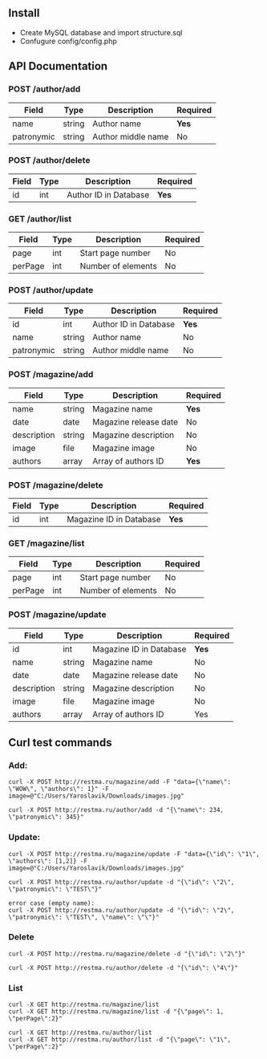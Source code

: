 ## Install
- Create MySQL database and import structure.sql
- Confugure config/config.php

## API Documentation
### POST /author/add
| Field       | Type    | Description          | Required |
|  ---        | ----    |      ----------      |  ------  |
|  name       | string  |   Author name        | **Yes**  |
|  patronymic | string  |   Author middle name | No       |

### POST /author/delete
| Field       | Type    | Description          | Required |
|  ---        | ----    |      ----------      |  ------  |
|  id         | int     |Author ID in Database | **Yes**  |

### GET /author/list
| Field       | Type    | Description          | Required |
|  ---        | ----    |      ----------      |  ------  |
|  page       | int     |   Start page number  |    No    |
|  perPage    | int     |   Number of elements |    No    |

### POST /author/update
| Field       | Type    | Description          | Required |
|  ---        | ----    |      ----------      |  ------  |
|  id         | int     |Author ID in Database | **Yes**  |
|  name       | string  |   Author name        |  No      |
|  patronymic | string  |   Author middle name |  No      |

### POST /magazine/add
| Field       | Type    | Description          | Required |
|  ---        | ----    |      ----------      |  ------  |
|  name       | string  | Magazine name        | **Yes**  |
|  date       | date    | Magazine release date| No       |
|  description| string  | Magazine description | No       |
|  image      | file    | Magazine image       | No       |
|  authors    | array   | Array of authors ID  | **Yes**  |

### POST /magazine/delete
| Field       | Type    | Description           | Required |
|  ---        | ----    |      ----------       |  ------  |
|  id         | int     |Magazine ID in Database| **Yes**  |

### GET /magazine/list
| Field       | Type    | Description          | Required |
|  ---        | ----    |      ----------      |  ------  |
|  page       | int     |   Start page number  |    No    |
|  perPage    | int     |   Number of elements |    No    |

### POST /magazine/update
| Field       | Type    | Description           | Required |
|  ---        | ----    |      ----------       |  ------  |
|  id         | int     |Magazine ID in Database| **Yes**  |
|  name       | string  | Magazine name         | No       |
|  date       | date    | Magazine release date | No       |
|  description| string  | Magazine description  | No       |
|  image      | file    | Magazine image        | No       |
|  authors    | array   | Array of authors ID   | Yes      |


## Curl test commands
### Add:
```
curl -X POST http://restma.ru/magazine/add -F "data={\"name\": \"WOW\", \"authors\": 1}" -F image=@"C:/Users/Yaroslavik/Downloads/images.jpg"
```

```
curl -X POST http://restma.ru/author/add -d "{\"name\": 234, \"patronymic\": 345}"
```

### Update:
```
curl -X POST http://restma.ru/magazine/update -F "data={\"id\": \"1\", \"authors\": [1,2]} -F image=@"C:/Users/Yaroslavik/Downloads/images.jpg"
```

```
curl -X POST http://restma.ru/author/update -d "{\"id\": \"2\", \"patronymic\": \"TEST\"}"

error case (empty name):
curl -X POST http://restma.ru/author/update -d "{\"id\": \"2\", \"patronymic\": \"TEST\", \"name\": \"\"}"
```

### Delete
```
curl -X POST http://restma.ru/magazine/delete -d "{\"id\": \"2\"}"
```

```
curl -X POST http://restma.ru/author/delete -d "{\"id\": \"4\"}"
```

### List
```
curl -X GET http://restma.ru/magazine/list
curl -X GET http://restma.ru/magazine/list -d "{\"page\": 1, \"perPage\":2}"
```

```
curl -X GET http://restma.ru/author/list
curl -X GET http://restma.ru/author/list -d "{\"page\": \"1\", \"perPage\":2}"
```
